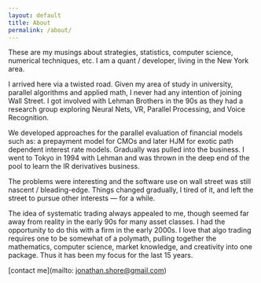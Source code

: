 ```yaml
---
layout: default
title: About
permalink: /about/
---
```



These are my musings about strategies, statistics, computer science, numerical techniques, etc.    I am a quant / developer, living in the New York area.

I arrived here via a twisted road.    Given my area of study in
university, parallel algorithms and applied math, I never had any intention of joining Wall
Street.   I got involved with Lehman Brothers in the 90s as they had a research group exploring Neural Nets, VR, Parallel Processing, and Voice Recognition. 

We developed approaches for the parallel evaluation of financial models such as:  a prepayment model for CMOs and later HJM for exotic path dependent interest rate models.   Gradually was pulled into the business.   I went to Tokyo in 1994 with Lehman and was thrown in the deep end of the pool to learn the IR derivatives business.

The problems were interesting and the software use on wall street was still nascent / bleading-edge.   Things changed gradually, I tired of it, and left the street to pursue other interests — for a while.

The idea of systematic trading always appealed to me, though seemed
far away from reality in the early 90s for many asset classes.   I had
the opportunity to do this with a firm in the early 2000s.   I love
that algo trading requires one to be somewhat of a polymath,
pulling together the mathematics, computer science, market knowledge,
and creativity into one package.   Thus it has been my focus for the last 15 years.

[contact me](mailto: jonathan.shore@gmail.com)
